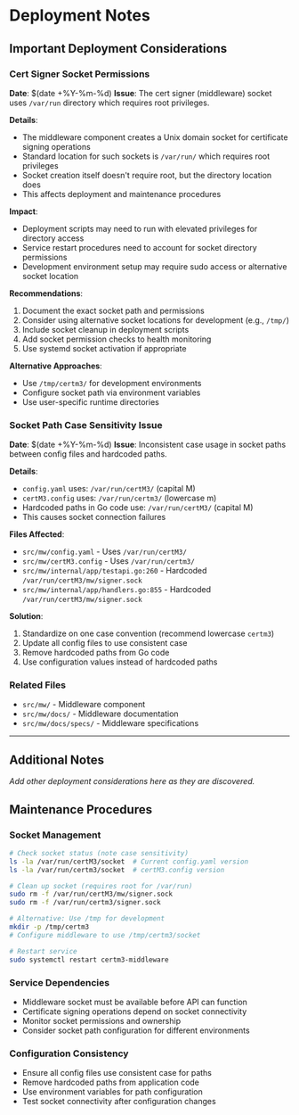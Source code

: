 # Deployment Notes

## Important Deployment Considerations

### Cert Signer Socket Permissions
**Date**: $(date +%Y-%m-%d)
**Issue**: The cert signer (middleware) socket uses `/var/run` directory which requires root privileges.

**Details**:
- The middleware component creates a Unix domain socket for certificate signing operations
- Standard location for such sockets is `/var/run/` which requires root privileges
- Socket creation itself doesn't require root, but the directory location does
- This affects deployment and maintenance procedures

**Impact**:
- Deployment scripts may need to run with elevated privileges for directory access
- Service restart procedures need to account for socket directory permissions
- Development environment setup may require sudo access or alternative socket location

**Recommendations**:
1. Document the exact socket path and permissions
2. Consider using alternative socket locations for development (e.g., `/tmp/`)
3. Include socket cleanup in deployment scripts
4. Add socket permission checks to health monitoring
5. Use systemd socket activation if appropriate

**Alternative Approaches**:
- Use `/tmp/certm3/` for development environments
- Configure socket path via environment variables
- Use user-specific runtime directories

### Socket Path Case Sensitivity Issue
**Date**: $(date +%Y-%m-%d)
**Issue**: Inconsistent case usage in socket paths between config files and hardcoded paths.

**Details**:
- `config.yaml` uses: `/var/run/certM3/` (capital M)
- `certM3.config` uses: `/var/run/certm3/` (lowercase m)
- Hardcoded paths in Go code use: `/var/run/certM3/` (capital M)
- This causes socket connection failures

**Files Affected**:
- `src/mw/config.yaml` - Uses `/var/run/certM3/`
- `src/mw/certM3.config` - Uses `/var/run/certm3/`
- `src/mw/internal/app/testapi.go:260` - Hardcoded `/var/run/certM3/mw/signer.sock`
- `src/mw/internal/app/handlers.go:855` - Hardcoded `/var/run/certM3/mw/signer.sock`

**Solution**:
1. Standardize on one case convention (recommend lowercase `certm3`)
2. Update all config files to use consistent case
3. Remove hardcoded paths from Go code
4. Use configuration values instead of hardcoded paths

### Related Files
- `src/mw/` - Middleware component
- `src/mw/docs/` - Middleware documentation
- `src/mw/docs/specs/` - Middleware specifications

---

## Additional Notes

*Add other deployment considerations here as they are discovered.*

## Maintenance Procedures

### Socket Management
```bash
# Check socket status (note case sensitivity)
ls -la /var/run/certM3/socket  # Current config.yaml version
ls -la /var/run/certm3/socket  # certM3.config version

# Clean up socket (requires root for /var/run)
sudo rm -f /var/run/certM3/mw/signer.sock
sudo rm -f /var/run/certm3/signer.sock

# Alternative: Use /tmp for development
mkdir -p /tmp/certm3
# Configure middleware to use /tmp/certm3/socket

# Restart service
sudo systemctl restart certm3-middleware
```

### Service Dependencies
- Middleware socket must be available before API can function
- Certificate signing operations depend on socket connectivity
- Monitor socket permissions and ownership
- Consider socket path configuration for different environments

### Configuration Consistency
- Ensure all config files use consistent case for paths
- Remove hardcoded paths from application code
- Use environment variables for path configuration
- Test socket connectivity after configuration changes 